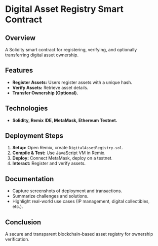 # Digital Asset Registry Smart Contract

## Overview
A Solidity smart contract for registering, verifying, and optionally transferring digital asset ownership.

## Features
- **Register Assets:** Users register assets with a unique hash.
- **Verify Assets:** Retrieve asset details.
- **Transfer Ownership (Optional).**

## Technologies
- **Solidity, Remix IDE, MetaMask, Ethereum Testnet.**

## Deployment Steps
1. **Setup:** Open Remix, create `DigitalAssetRegistry.sol`.
2. **Compile & Test:** Use JavaScript VM in Remix.
3. **Deploy:** Connect MetaMask, deploy on a testnet.
4. **Interact:** Register and verify assets.

## Documentation
- Capture screenshots of deployment and transactions.
- Summarize challenges and solutions.
- Highlight real-world use cases (IP management, digital collectibles, etc.).

## Conclusion
A secure and transparent blockchain-based asset registry for ownership verification.


